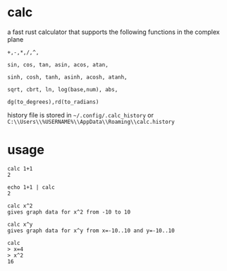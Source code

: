 # calc
a fast rust calculator that supports the following functions in the complex plane

``+,-,*,/,^,``

``sin, cos, tan, asin, acos, atan, ``

``sinh, cosh, tanh, asinh, acosh, atanh, ``

``sqrt, cbrt, ln, log(base,num), abs,`` 

``dg(to_degrees),rd(to_radians)``

history file is stored in ``~/.config/.calc_history`` or ``C:\\Users\\%USERNAME%\\AppData\\Roaming\\calc.history``

# usage
```
calc 1+1
2
```
```
echo 1+1 | calc
2
```
```
calc x^2
gives graph data for x^2 from -10 to 10
```
```
calc x^y
gives graph data for x^y from x=-10..10 and y=-10..10
```
```
calc
> x=4
> x^2
16
```